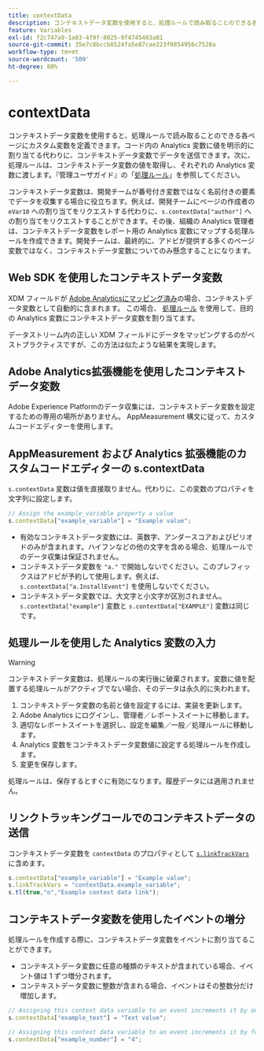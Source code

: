 ```yaml
---
title: contextData
description: コンテキストデータ変数を使用すると、処理ルールで読み取ることのできる各ページにカスタム変数を定義できます。
feature: Variables
exl-id: f2c747a9-1a03-4f9f-8025-9f4745403a81
source-git-commit: 35e7c8bccb8524fa5e87cae223f0854956c7528a
workflow-type: tm+mt
source-wordcount: '509'
ht-degree: 80%

---
```


# contextData

コンテキストデータ変数を使用すると、処理ルールで読み取ることのできる各ページにカスタム変数を定義できます。コード内の Analytics 変数に値を明示的に割り当てる代わりに、コンテキストデータ変数でデータを送信できます。次に、処理ルールは、コンテキストデータ変数の値を取得し、それぞれの Analytics 変数に渡します。『管理ユーザガイド』の「[処理ルール](/help/admin/admin/c-manage-report-suites/c-edit-report-suites/general/c-processing-rules/c-processing-rules-configuration/t-processing-rules.md)」を参照してください。

コンテキストデータ変数は、開発チームが番号付き変数ではなく名前付きの要素でデータを収集する場合に役立ちます。例えば、開発チームにページの作成者の `eVar10` への割り当てをリクエストする代わりに、`s.contextData["author"]` への割り当てをリクエストすることができます。その後、組織の Analytics 管理者は、コンテキストデータ変数をレポート用の Analytics 変数にマップする処理ルールを作成できます。開発チームは、最終的に、アドビが提供する多くのページ変数ではなく、コンテキストデータ変数についてのみ懸念することになります。

## Web SDK を使用したコンテキストデータ変数

XDM フィールドが [Adobe Analyticsにマッピング済み](https://experienceleague.adobe.com/docs/analytics/implementation/aep-edge/variable-mapping.html?lang=ja)の場合、コンテキストデータ変数として自動的に含まれます。 この場合、 [処理ルール](/help/admin/admin/c-manage-report-suites/c-edit-report-suites/general/c-processing-rules/processing-rules.md) を使用して、目的の Analytics 変数にコンテキストデータ変数を割り当てます。

データストリーム内の正しい XDM フィールドにデータをマッピングするのがベストプラクティスですが、この方法は似たような結果を実現します。

## Adobe Analytics拡張機能を使用したコンテキストデータ変数

Adobe Experience Platformのデータ収集には、コンテキストデータ変数を設定するための専用の場所がありません。 AppMeasurement 構文に従って、カスタムコードエディターを使用します。

## AppMeasurement および Analytics 拡張機能のカスタムコードエディターの s.contextData

`s.contextData` 変数は値を直接取りません。代わりに、この変数のプロパティを文字列に設定します。

```js
// Assign the example_variable property a value
s.contextData["example_variable"] = "Example value";
```

* 有効なコンテキストデータ変数には、英数字、アンダースコアおよびピリオドのみが含まれます。ハイフンなどの他の文字を含める場合、処理ルールでのデータ収集は保証されません。
* コンテキストデータ変数を `"a."` で開始しないでください。このプレフィックスはアドビが予約して使用します。例えば、`s.contextData["a.InstallEvent"]` を使用しないでください。
* コンテキストデータ変数では、大文字と小文字が区別されません。`s.contextData["example"]` 変数と `s.contextData["EXAMPLE"]` 変数は同じです。

## 処理ルールを使用した Analytics 変数の入力

>[!WARNING]
>
> コンテキストデータ変数は、処理ルールの実行後に破棄されます。変数に値を配置する処理ルールがアクティブでない場合、そのデータは永久的に失われます。

1. コンテキストデータ変数の名前と値を設定するには、実装を更新します。
2. Adobe Analytics にログインし、管理者／レポートスイートに移動します。
3. 適切なレポートスイートを選択し、設定を編集／一般／処理ルールに移動します。
4. Analytics 変数をコンテキストデータ変数値に設定する処理ルールを作成します。
5. 変更を保存します。

処理ルールは、保存するとすぐに有効になります。履歴データには適用されません。

## リンクトラッキングコールでのコンテキストデータの送信

コンテキストデータ変数を `contextData` のプロパティとして [`s.linkTrackVars`](../config-vars/linktrackvars.md) に含めます。

```js
s.contextData["example_variable"] = "Example value";
s.linkTrackVars = "contextData.example_variable";
s.tl(true,"o","Example context data link");
```

## コンテキストデータ変数を使用したイベントの増分

処理ルールを作成する際に、コンテキストデータ変数をイベントに割り当てることができます。

* コンテキストデータ変数に任意の種類のテキストが含まれている場合、イベント値は 1 ずつ増分されます。
* コンテキストデータ変数に整数が含まれる場合、イベントはその整数分だけ増加します。

```js
// Assigning this context data variable to an event increments it by one
s.contextData["example_text"] = "Text value";

// Assigning this context data variable to an event increments it by four
s.contextData["example_number"] = "4";
```
